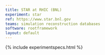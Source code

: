 ```yaml
---
title: STAR at RHIC (BNL)
experiment: star
ref: https://www.star.bnl.gov
teams: simulation reconstruction databases
software: rootframework
layout: default
---
```


{% include experimentspecs.html %}

